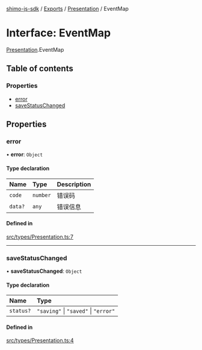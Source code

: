 [shimo-js-sdk](../README.md) / [Exports](../modules.md) / [Presentation](../modules/Presentation.md) / EventMap

# Interface: EventMap

[Presentation](../modules/Presentation.md).EventMap

## Table of contents

### Properties

- [error](Presentation.EventMap.md#error)
- [saveStatusChanged](Presentation.EventMap.md#savestatuschanged)

## Properties

### error

• **error**: `Object`

#### Type declaration

| Name | Type | Description |
| :------ | :------ | :------ |
| `code` | `number` | 错误码 |
| `data?` | `any` | 错误信息 |

#### Defined in

[src/types/Presentation.ts:7](https://github.com/shimohq/shimo-js-sdk/blob/b1f4ecc/src/types/Presentation.ts#L7)

___

### saveStatusChanged

• **saveStatusChanged**: `Object`

#### Type declaration

| Name | Type |
| :------ | :------ |
| `status?` | ``"saving"`` \| ``"saved"`` \| ``"error"`` |

#### Defined in

[src/types/Presentation.ts:4](https://github.com/shimohq/shimo-js-sdk/blob/b1f4ecc/src/types/Presentation.ts#L4)
